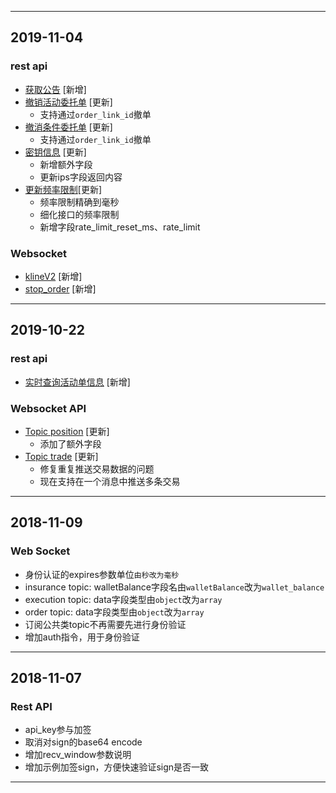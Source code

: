 <hr>

## 2019-11-04

### rest api
- [获取公告](./rest_api.md#open-apiannouncement) [新增]
- [撤销活动委托单](./rest_api.md#open-apiordercancelpost) [更新]
    - 支持通过`order_link_id`撤单
- [撤消条件委托单](./rest_api.md#open-apiordercancelpost) [更新]
    - 支持通过`order_link_id`撤单
- [密钥信息](./rest_api.md#open-apikeyget) [更新]
    - 新增额外字段
    - 更新ips字段返回内容
- [更新频率限制](./rest_api_sign.md#rest-rate-limit)[更新]
	- 频率限制精确到毫秒
	- 细化接口的频率限制
	- 新增字段rate_limit_reset_ms、rate_limit
### Websocket
- [klineV2](./websocket.md#kline_v2) [新增]
- [stop_order](websocket.md#stop-order) [新增]

<hr>

## 2019-10-22

### rest api
- [实时查询活动单信息](./rest_api.md#v2-private-order) [新增]

### Websocket API
- [Topic position](./websocket.md#position) [更新]
	- 添加了额外字段
- [Topic trade](./websocket.md#trade) [更新]
	- 修复重复推送交易数据的问题
	- 现在支持在一个消息中推送多条交易
	
<hr>

## 2018-11-09

### Web Socket
- 身份认证的expires参数单位`由秒改为毫秒`
- insurance topic: walletBalance字段名由`walletBalance`改为`wallet_balance`
- execution topic: data字段类型由`object`改为`array`
- order topic: data字段类型由`object`改为`array`
- 订阅公共类topic不再需要先进行身份验证
- 增加auth指令，用于身份验证

<hr>

## 2018-11-07

### Rest API

- api_key参与加签
- 取消对sign的base64 encode
- 增加recv_window参数说明
- 增加示例加签sign，方便快速验证sign是否一致

<hr>

